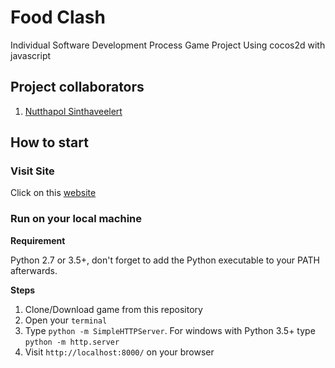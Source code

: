 # **Food Clash**
Individual Software Development Process Game Project
Using cocos2d with javascript

## **Project collaborators**
1. [Nutthapol Sinthaveelert](https://github.com/babestvl)

## **How to start**

### **Visit Site**
Click on this [website](https://goo.gl/QIPYnX)
### **Run on your local machine**
**Requirement**

Python 2.7 or 3.5+, don't forget to add the Python executable to your PATH afterwards.

**Steps**
1. Clone/Download game from this repository
2. Open your `terminal`
3. Type `python -m SimpleHTTPServer`. For windows with Python 3.5+ type `python -m http.server`
4. Visit `http://localhost:8000/` on your browser

